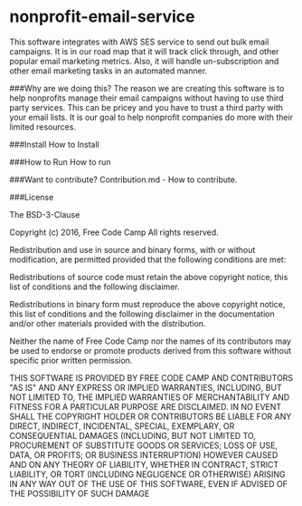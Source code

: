 # nonprofit-email-service

This software integrates with AWS SES service to send out bulk email campaigns. It is in our road map that it will track click through, and other popular email marketing metrics. Also, it will handle un-subscription and other email marketing tasks in an automated manner.

###Why are we doing this?
The reason we are creating this software is to help nonprofits manage their email campaigns without having to use third party services. This can be pricey and you have to trust a third party with your email lists. It is our goal to help nonprofit companies do more with their limited resources.

###Install
How to Install

###How to Run
How to run

###Want to contribute?
Contribution.md - How to contribute.

###License

The BSD-3-Clause

Copyright (c) 2016, Free Code Camp All rights reserved.

Redistribution and use in source and binary forms, with or without modification, are permitted provided that the following conditions are met:

Redistributions of source code must retain the above copyright notice, this list of conditions and the following disclaimer.

Redistributions in binary form must reproduce the above copyright notice, this list of conditions and the following disclaimer in the documentation and/or other materials provided with the distribution.

Neither the name of Free Code Camp nor the names of its contributors may be used to endorse or promote products derived from this software without specific prior written permission.

THIS SOFTWARE IS PROVIDED BY FREE CODE CAMP AND CONTRIBUTORS "AS IS" AND ANY EXPRESS OR IMPLIED WARRANTIES, INCLUDING, BUT NOT LIMITED TO, THE IMPLIED WARRANTIES OF MERCHANTABILITY AND FITNESS FOR A PARTICULAR PURPOSE ARE DISCLAIMED. IN NO EVENT SHALL THE COPYRIGHT HOLDER OR CONTRIBUTORS BE LIABLE FOR ANY DIRECT, INDIRECT, INCIDENTAL, SPECIAL, EXEMPLARY, OR CONSEQUENTIAL DAMAGES (INCLUDING, BUT NOT LIMITED TO, PROCUREMENT OF SUBSTITUTE GOODS OR SERVICES; LOSS OF USE, DATA, OR PROFITS; OR BUSINESS INTERRUPTION) HOWEVER CAUSED AND ON ANY THEORY OF LIABILITY, WHETHER IN CONTRACT, STRICT LIABILITY, OR TORT (INCLUDING NEGLIGENCE OR OTHERWISE) ARISING IN ANY WAY OUT OF THE USE OF THIS SOFTWARE, EVEN IF ADVISED OF THE POSSIBILITY OF SUCH DAMAGE


